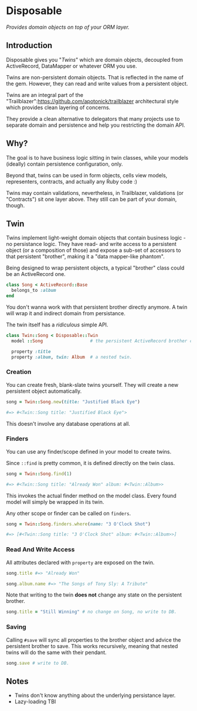 # Disposable

_Provides domain objects on top of your ORM layer._

## Introduction

Disposable gives you "_Twins_" which are domain objects, decoupled from ActiveRecord, DataMapper or whatever ORM you use.

Twins are non-persistent domain objects. That is reflected in the name of the gem. However, they can read and write values from a persistent object.

Twins are an integral part of the "Trailblazer":https://github.com/apotonick/trailblazer architectural style which provides clean layering of concerns.

They provide a clean alternative to delegators that many projects use to separate domain and persistence and help you restricting the domain API.

## Why?

The goal is to have business logic sitting in twin classes, while your models (ideally) contain persistence configuration, only.

Beyond that, twins can be used in form objects, cells view models, representers, contracts, and actually any Ruby code :)

Twins may contain validations, nevertheless, in Trailblazer, validations (or "Contracts") sit one layer above. They still can be part of your domain, though.

## Twin

Twins implement light-weight domain objects that contain business logic - no persistance logic. They have read- and write access to a persistent object (or a composition of those) and expose a sub-set of accessors to that persistent "brother", making it a "data mapper-like phantom".

Being designed to wrap persistent objects, a typical "brother" class could be an ActiveRecord one.

```ruby
class Song < ActiveRecord::Base
  belongs_to :album
end
```

You don't wanna work with that persistent brother directly anymore. A twin will wrap it and indirect domain from persistance.

The twin itself has a _ridiculous_ simple API.

```ruby
class Twin::Song < Disposable::Twin
  model ::Song                  # the persistent ActiveRecord brother class

  property :title
  property :album, twin: Album  # a nested twin.
```


### Creation

You can create fresh, blank-slate twins yourself. They will create a new persistent object automatically.

```ruby
song = Twin::Song.new(title: "Justified Black Eye")

#=> #<Twin::Song title: "Justified Black Eye">
```

This doesn't involve any database operations at all.


### Finders

You can use any finder/scope defined in your model to create twins.

Since `::find` is pretty common, it is defined directly on the twin class.

```ruby
song = Twin::Song.find(1)

#=> #<Twin::Song title: "Already Won" album: #<Twin::Album>>
```

This invokes the actual finder method on the model class. Every found model will simply be wrapped in its twin.


Any other scope or finder can be called on `finders`.

```ruby
song = Twin::Song.finders.where(name: "3 O'Clock Shot")

#=> [#<Twin::Song title: "3 O'Clock Shot" album: #<Twin::Album>>]
```



### Read And Write Access

All attributes declared with `property` are exposed on the twin.

```ruby
song.title #=> "Already Won"

song.album.name #=> "The Songs of Tony Sly: A Tribute"
```

Note that writing to the twin **does not** change any state on the persistent brother.

```ruby
song.title = "Still Winning" # no change on Song, no write to DB.
```


### Saving

Calling `#save` will sync all properties to the brother object and advice the persistent brother to save. This works recursively, meaning that nested twins will do the same with their pendant.

```ruby
song.save # write to DB.
```

## Notes

* Twins don't know anything about the underlying persistance layer.
* Lazy-loading TBI
